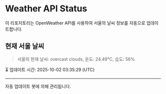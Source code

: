 
# Weather API Status

이 리포지토리는 OpenWeather API를 사용하여 서울의 날씨 정보를 자동으로 업데이트합니다.

## 현재 서울 날씨
> 서울의 현재 날씨: overcast clouds, 온도: 24.49°C, 습도: 56%

⏳ 업데이트 시간: 2025-10-02 03:35:29 (UTC)

---
자동 업데이트 봇에 의해 관리됩니다.

